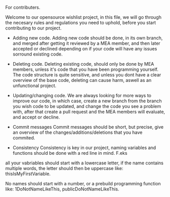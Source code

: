 For contributers.

Welcome to our opensource wishlist project, in this file, we will go through the necesary rules and regulations you need to uphold, before you start contributing to our project.

- Adding new code.
Adding new code should be done, in its own branch, and merged after getting it reviewed by a MEA member, and then later accepted or declined depending
on if your code will have any issues sorround existing code.

- Deleting code.
Deleting existing code, should only be done by MEA members, unless it's code that you have been programming yourself. The code structure is quite sensitive,
and unless you dont have a clear overview of the base code, deleting can cause harm, aswell as an unfunctional project.

- Updating/changing code.
We are always looking for more ways to improve our code, in which case, create a new branch from the branch you wish code to be updated, and change
the code you see a problem with, after that create a pull request and the MEA members will evaluate, and accept or decline.

- Commit messages
Commit messages should be short, but precise, give an overview of the changes/additions/deletions that you have commited.

- Consistency
Consistency is key in our project, naming variables and functions should be done with a red line in mind. F.eks

all your vabriables should start with a lowercase letter, if the name contains multiple words, the letter should then be uppercase like: thisIsMyFirstVariable.

No names should start with a number, or a prebuild programming function like: 1DoNotNameLikeThis, publicDoNotNameLikeThis.